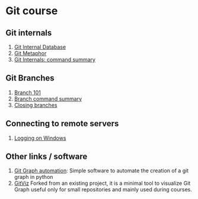 # Git course

## Git internals 

1. [Git Internal Database](internals/internal-database.md)
1. [Git Metaphor](internals/git-metaphor.md)
1. [Git Internals: command summary](internals/command-summary.md)

## Git Branches 

1. [Branch 101](brainching/branching101.md)
1. [Branch command summary](brainching/command-summary.md)
1. [Closing branches](branching/closing-branches.md)

## Connecting to remote servers

1. [Logging on Windows](connection/connecting-on-windows.md)


## Other links / software

1. [Git Graph automation](https://github.com/alkampfergit/GitGraphAutomation): Simple software to automate the creation of a git graph in python
2. [GitViz](https://github.com/alkampfergit/GitViz) Forked from an existing project, it is a minimal tool to visualize Git Graph useful only for small repositories and mainly used during courses.